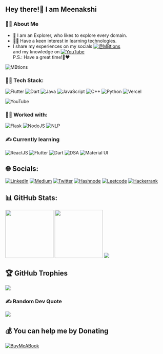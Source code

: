 ## Hey there!👋 I am **Meenakshi**
### 🙋‍♀️ About Me
- 🙌 I am an Explorer, who likes to explore every domain.
- 👩‍💻 Have a keen interest in learning technologies.
- I share my experiences on my socials [![@MBtions](https://img.shields.io/badge/MBtions-172B4D?style=flat&logo=Opsgenie&logoColor=white)](https://linktr.ee/mbtions)  
and my knowledge on [![YouTube](https://img.shields.io/badge/YouTube-FF0000?style=flat&logo=youtube&logoColor=white)](https://www.youtube.com/channel/UCXk7e710P2K1AkxbWfny_Pw)  
P.S.: Have a great time!🙌❤  
  
![MBtions](https://komarev.com/ghpvc/?username=mbtions&label=visitors&color=blue&style=flat)
  
### 👩‍💻 Tech Stack:
![Flutter](https://img.shields.io/badge/Flutter-%2302569B.svg?style=for-the-badge&logo=Flutter&logoColor=white) ![Dart](https://img.shields.io/badge/dart-%230175C2.svg?style=for-the-badge&logo=dart&logoColor=white) ![Java](https://img.shields.io/badge/java-%23ED8B00.svg?style=for-the-badge&logo=java&logoColor=white) ![JavaScript](https://img.shields.io/badge/JavaScript-F7DF1E?style=for-the-badge&logo=javascript&logoColor=black) ![C++](https://img.shields.io/badge/c++-%2300599C.svg?style=for-the-badge&logo=c%2B%2B&logoColor=white) ![Python](https://img.shields.io/badge/python-3670A0?style=for-the-badge&logo=python&logoColor=ffdd54) ![Vercel](https://img.shields.io/badge/vercel-%23000000.svg?style=for-the-badge&logo=vercel&logoColor=white)  
  
![YouTube](https://img.shields.io/youtube/channel/views/UCXk7e710P2K1AkxbWfny_Pw)

### 👩‍💻 Worked with:
![Flask](https://img.shields.io/badge/Flask-000000?style=for-the-badge&logo=flask&logoColor=white)
![NodeJS](https://img.shields.io/badge/Node.js-43853D?style=for-the-badge&logo=node.js&logoColor=white)
![NLP](https://img.shields.io/badge/NLP-%230059AC?style=for-the-badge&logoColor=white)

### ✍ Currently learning
![ReactJS](https://img.shields.io/badge/React-20232A?style=for-the-badge&logo=react&logoColor=61DAFB) ![Flutter](https://img.shields.io/badge/Flutter-%2302569B.svg?style=for-the-badge&logo=Flutter&logoColor=white) ![Dart](https://img.shields.io/badge/dart-%230175C2.svg?style=for-the-badge&logo=dart&logoColor=white) ![DSA](https://img.shields.io/badge/DSA-%FFA116?style=for-the-badge&logoColor=Black) ![Material UI](https://img.shields.io/badge/Material--UI-0081CB?style=for-the-badge&logo=material-ui&logoColor=white)  
  
## 🌐 Socials:
[![LinkedIn](https://img.shields.io/badge/LinkedIn-%230077B5.svg?logo=linkedin&logoColor=white)](https://linkedin.com/in/mbtions) [![Medium](https://img.shields.io/badge/Medium-12100E?logo=medium&logoColor=white)](https://medium.com/@mbtions) [![Twitter](https://img.shields.io/badge/Twitter-%231DA1F2.svg?logo=Twitter&logoColor=white)](https://twitter.com/meenakshixd) [![Hashnode](https://img.shields.io/badge/Hashnode-2962FF?style=flat&logo=hashnode&logoColor=white)](https://hashnode.com/@minax) [![Leetcode](https://img.shields.io/badge/-LeetCode-1f1f1f?style=flat&logo=LeetCode&logoColor=orange)](https://leetcode.com/meenakshibharadwaj/) [![Hackerrank](https://img.shields.io/badge/-Hackerrank-2EC866?style=flat&logo=HackerRank&logoColor=white)](https://www.hackerrank.com/meenakshibharad1)  

## 📊 GitHub Stats:
<img src="https://github-readme-stats-abhishekdoshi26.vercel.app/api?username=mbtions&theme=highcontrast&hide_border=false&include_all_commits=true&count_private=true" height=150px>  <img src="https://github-readme-streak-stats.herokuapp.com/?user=mbtions&theme=highcontrast&hide_border=false" height=150px>
![](https://github-readme-stats.vercel.app/api/top-langs/?username=mbtions&theme=blue-green)
  
## 🏆 GitHub Trophies
![](https://github-profile-trophy.vercel.app/?username=mbtions&theme=radical&no-frame=false&no-bg=false&margin-w=4)

### ✍️ Random Dev Quote
![](https://quotes-github-readme.vercel.app/api?type=horizontal&theme=merko)  
  
<!--##  Tech Stack:
 ![Firebase](https://img.shields.io/badge/firebase-%23039BE5.svg?style=flat&logo=firebase) ![Heroku](https://img.shields.io/badge/heroku-%23430098.svg?style=flat&logo=heroku&logoColor=white)  ![Netlify](https://img.shields.io/badge/netlify-%23000000.svg?style=flat&logo=netlify&logoColor=#00C7B7) 	![Figma](https://img.shields.io/badge/figma-%23F24E1E.svg?style=flat&logo=figma&logoColor=white) ![Adobe Illustrator](https://img.shields.io/badge/adobeillustrator-%23FF9A00.svg?style=flat&logo=adobeillustrator&logoColor=white) ![Canva](https://img.shields.io/badge/Canva-%2300C4CC.svg?style=flat&logo=Canva&logoColor=white) ![Dribbble](https://img.shields.io/badge/Dribbble-EA4C89?style=flat&logo=dribbble&logoColor=white)  ![Jira](https://img.shields.io/badge/jira-%230A0FFF.svg?style=flat&logo=jira&logoColor=white) ![Notion](https://img.shields.io/badge/Notion-%23000000.svg?style=flat&logo=notion&logoColor=white) <br><br>-->
<!--## 🐦 Latest Tweet
[![Link](https://gtce.itsvg.in/api?username=meenakshixd)](https://twitter.com/meenakshixd/)<br><br>-->

## 💰 You can help me by Donating
[![BuyMeABook](https://img.shields.io/badge/Buy%20Me%20a%20Book-ffdd00?style=for-the-badge&logo=buy-me-a-book&logoColor=black)](https://buymeacoffee.com/mbtions) 
